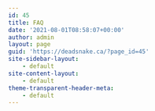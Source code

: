 ```yaml
---
id: 45
title: FAQ
date: '2021-08-01T08:58:07+00:00'
author: admin
layout: page
guid: 'https://deadsnake.ca/?page_id=45'
site-sidebar-layout:
    - default
site-content-layout:
    - default
theme-transparent-header-meta:
    - default
---
```


